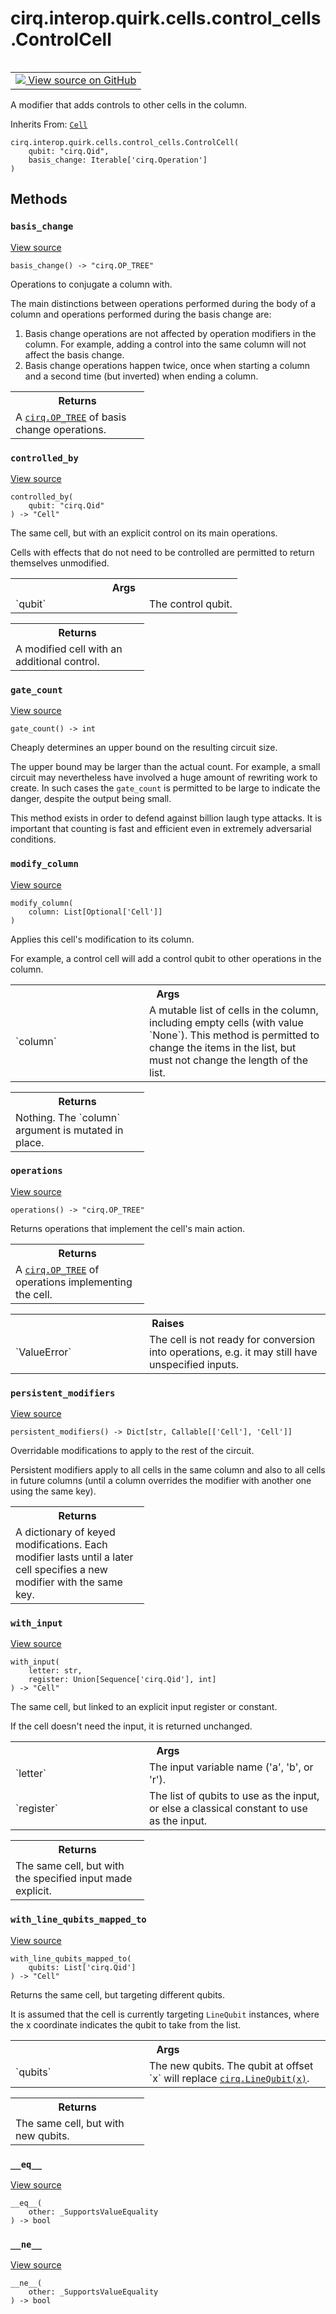 <div itemscope itemtype="http://developers.google.com/ReferenceObject">
<meta itemprop="name" content="cirq.interop.quirk.cells.control_cells.ControlCell" />
<meta itemprop="path" content="Stable" />
<meta itemprop="property" content="__eq__"/>
<meta itemprop="property" content="__init__"/>
<meta itemprop="property" content="__ne__"/>
<meta itemprop="property" content="basis_change"/>
<meta itemprop="property" content="controlled_by"/>
<meta itemprop="property" content="gate_count"/>
<meta itemprop="property" content="modify_column"/>
<meta itemprop="property" content="operations"/>
<meta itemprop="property" content="persistent_modifiers"/>
<meta itemprop="property" content="with_input"/>
<meta itemprop="property" content="with_line_qubits_mapped_to"/>
</div>

# cirq.interop.quirk.cells.control_cells.ControlCell

<!-- Insert buttons and diff -->

<table class="tfo-notebook-buttons tfo-api" align="left">

<td>
  <a target="_blank" href="https://github.com/quantumlib/cirq/tree/master/cirq/interop/quirk/cells/control_cells.py">
    <img src="https://www.tensorflow.org/images/GitHub-Mark-32px.png" />
    View source on GitHub
  </a>
</td>
</table>



A modifier that adds controls to other cells in the column.

Inherits From: [`Cell`](../../../../../cirq/interop/quirk/cells/Cell.md)

<pre class="devsite-click-to-copy prettyprint lang-py tfo-signature-link">
<code>cirq.interop.quirk.cells.control_cells.ControlCell(
    qubit: "cirq.Qid",
    basis_change: Iterable['cirq.Operation']
)
</code></pre>



<!-- Placeholder for "Used in" -->


## Methods

<h3 id="basis_change"><code>basis_change</code></h3>

<a target="_blank" href="https://github.com/quantumlib/cirq/tree/master/cirq/interop/quirk/cells/control_cells.py">View source</a>

<pre class="devsite-click-to-copy prettyprint lang-py tfo-signature-link">
<code>basis_change() -> "cirq.OP_TREE"
</code></pre>

Operations to conjugate a column with.

The main distinctions between operations performed during the body of a
column and operations performed during the basis change are:

1. Basis change operations are not affected by operation modifiers in
    the column. For example, adding a control into the same column will
    not affect the basis change.
2. Basis change operations happen twice, once when starting a column and
    a second time (but inverted) when ending a column.

<!-- Tabular view -->
 <table class="responsive fixed orange">
<colgroup><col width="214px"><col></colgroup>
<tr><th colspan="2">Returns</th></tr>
<tr class="alt">
<td colspan="2">
A <a href="../../../../../cirq/ops/OP_TREE.md"><code>cirq.OP_TREE</code></a> of basis change operations.
</td>
</tr>

</table>



<h3 id="controlled_by"><code>controlled_by</code></h3>

<a target="_blank" href="https://github.com/quantumlib/cirq/tree/master/cirq/interop/quirk/cells/cell.py">View source</a>

<pre class="devsite-click-to-copy prettyprint lang-py tfo-signature-link">
<code>controlled_by(
    qubit: "cirq.Qid"
) -> "Cell"
</code></pre>

The same cell, but with an explicit control on its main operations.

Cells with effects that do not need to be controlled are permitted to
return themselves unmodified.

<!-- Tabular view -->
 <table class="responsive fixed orange">
<colgroup><col width="214px"><col></colgroup>
<tr><th colspan="2">Args</th></tr>

<tr>
<td>
`qubit`
</td>
<td>
The control qubit.
</td>
</tr>
</table>



<!-- Tabular view -->
 <table class="responsive fixed orange">
<colgroup><col width="214px"><col></colgroup>
<tr><th colspan="2">Returns</th></tr>
<tr class="alt">
<td colspan="2">
A modified cell with an additional control.
</td>
</tr>

</table>



<h3 id="gate_count"><code>gate_count</code></h3>

<a target="_blank" href="https://github.com/quantumlib/cirq/tree/master/cirq/interop/quirk/cells/control_cells.py">View source</a>

<pre class="devsite-click-to-copy prettyprint lang-py tfo-signature-link">
<code>gate_count() -> int
</code></pre>

Cheaply determines an upper bound on the resulting circuit size.

The upper bound may be larger than the actual count. For example, a
small circuit may nevertheless have involved a huge amount of rewriting
work to create. In such cases the `gate_count` is permitted to be large
to indicate the danger, despite the output being small.

This method exists in order to defend against billion laugh type
attacks. It is important that counting is fast and efficient even in
extremely adversarial conditions.

<h3 id="modify_column"><code>modify_column</code></h3>

<a target="_blank" href="https://github.com/quantumlib/cirq/tree/master/cirq/interop/quirk/cells/control_cells.py">View source</a>

<pre class="devsite-click-to-copy prettyprint lang-py tfo-signature-link">
<code>modify_column(
    column: List[Optional['Cell']]
)
</code></pre>

Applies this cell's modification to its column.

For example, a control cell will add a control qubit to other operations
in the column.

<!-- Tabular view -->
 <table class="responsive fixed orange">
<colgroup><col width="214px"><col></colgroup>
<tr><th colspan="2">Args</th></tr>

<tr>
<td>
`column`
</td>
<td>
A mutable list of cells in the column, including empty
cells (with value `None`). This method is permitted to change
the items in the list, but must not change the length of the
list.
</td>
</tr>
</table>



<!-- Tabular view -->
 <table class="responsive fixed orange">
<colgroup><col width="214px"><col></colgroup>
<tr><th colspan="2">Returns</th></tr>
<tr class="alt">
<td colspan="2">
Nothing. The `column` argument is mutated in place.
</td>
</tr>

</table>



<h3 id="operations"><code>operations</code></h3>

<a target="_blank" href="https://github.com/quantumlib/cirq/tree/master/cirq/interop/quirk/cells/cell.py">View source</a>

<pre class="devsite-click-to-copy prettyprint lang-py tfo-signature-link">
<code>operations() -> "cirq.OP_TREE"
</code></pre>

Returns operations that implement the cell's main action.


<!-- Tabular view -->
 <table class="responsive fixed orange">
<colgroup><col width="214px"><col></colgroup>
<tr><th colspan="2">Returns</th></tr>
<tr class="alt">
<td colspan="2">
A <a href="../../../../../cirq/ops/OP_TREE.md"><code>cirq.OP_TREE</code></a> of operations implementing the cell.
</td>
</tr>

</table>



<!-- Tabular view -->
 <table class="responsive fixed orange">
<colgroup><col width="214px"><col></colgroup>
<tr><th colspan="2">Raises</th></tr>

<tr>
<td>
`ValueError`
</td>
<td>
The cell is not ready for conversion into operations, e.g. it
may still have unspecified inputs.
</td>
</tr>
</table>



<h3 id="persistent_modifiers"><code>persistent_modifiers</code></h3>

<a target="_blank" href="https://github.com/quantumlib/cirq/tree/master/cirq/interop/quirk/cells/cell.py">View source</a>

<pre class="devsite-click-to-copy prettyprint lang-py tfo-signature-link">
<code>persistent_modifiers() -> Dict[str, Callable[['Cell'], 'Cell']]
</code></pre>

Overridable modifications to apply to the rest of the circuit.

Persistent modifiers apply to all cells in the same column and also to
all cells in future columns (until a column overrides the modifier with
another one using the same key).

<!-- Tabular view -->
 <table class="responsive fixed orange">
<colgroup><col width="214px"><col></colgroup>
<tr><th colspan="2">Returns</th></tr>
<tr class="alt">
<td colspan="2">
A dictionary of keyed modifications. Each modifier lasts until a
later cell specifies a new modifier with the same key.
</td>
</tr>

</table>



<h3 id="with_input"><code>with_input</code></h3>

<a target="_blank" href="https://github.com/quantumlib/cirq/tree/master/cirq/interop/quirk/cells/cell.py">View source</a>

<pre class="devsite-click-to-copy prettyprint lang-py tfo-signature-link">
<code>with_input(
    letter: str,
    register: Union[Sequence['cirq.Qid'], int]
) -> "Cell"
</code></pre>

The same cell, but linked to an explicit input register or constant.

If the cell doesn't need the input, it is returned unchanged.

<!-- Tabular view -->
 <table class="responsive fixed orange">
<colgroup><col width="214px"><col></colgroup>
<tr><th colspan="2">Args</th></tr>

<tr>
<td>
`letter`
</td>
<td>
The input variable name ('a', 'b', or 'r').
</td>
</tr><tr>
<td>
`register`
</td>
<td>
The list of qubits to use as the input, or else a
classical constant to use as the input.
</td>
</tr>
</table>



<!-- Tabular view -->
 <table class="responsive fixed orange">
<colgroup><col width="214px"><col></colgroup>
<tr><th colspan="2">Returns</th></tr>
<tr class="alt">
<td colspan="2">
The same cell, but with the specified input made explicit.
</td>
</tr>

</table>



<h3 id="with_line_qubits_mapped_to"><code>with_line_qubits_mapped_to</code></h3>

<a target="_blank" href="https://github.com/quantumlib/cirq/tree/master/cirq/interop/quirk/cells/control_cells.py">View source</a>

<pre class="devsite-click-to-copy prettyprint lang-py tfo-signature-link">
<code>with_line_qubits_mapped_to(
    qubits: List['cirq.Qid']
) -> "Cell"
</code></pre>

Returns the same cell, but targeting different qubits.

It is assumed that the cell is currently targeting `LineQubit`
instances, where the x coordinate indicates the qubit to take from the
list.

<!-- Tabular view -->
 <table class="responsive fixed orange">
<colgroup><col width="214px"><col></colgroup>
<tr><th colspan="2">Args</th></tr>

<tr>
<td>
`qubits`
</td>
<td>
The new qubits. The qubit at offset `x` will replace
<a href="../../../../../cirq/devices/LineQubit.md"><code>cirq.LineQubit(x)</code></a>.
</td>
</tr>
</table>



<!-- Tabular view -->
 <table class="responsive fixed orange">
<colgroup><col width="214px"><col></colgroup>
<tr><th colspan="2">Returns</th></tr>
<tr class="alt">
<td colspan="2">
The same cell, but with new qubits.
</td>
</tr>

</table>



<h3 id="__eq__"><code>__eq__</code></h3>

<a target="_blank" href="https://github.com/quantumlib/cirq/tree/master/cirq/value/value_equality.py">View source</a>

<pre class="devsite-click-to-copy prettyprint lang-py tfo-signature-link">
<code>__eq__(
    other: _SupportsValueEquality
) -> bool
</code></pre>




<h3 id="__ne__"><code>__ne__</code></h3>

<a target="_blank" href="https://github.com/quantumlib/cirq/tree/master/cirq/value/value_equality.py">View source</a>

<pre class="devsite-click-to-copy prettyprint lang-py tfo-signature-link">
<code>__ne__(
    other: _SupportsValueEquality
) -> bool
</code></pre>






